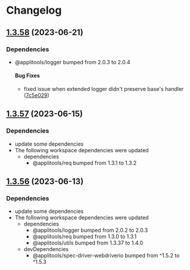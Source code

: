 # Changelog

## [1.3.58](https://github.com/applitools/eyes.sdk.javascript1/compare/js/nml-client@1.3.57...js/nml-client@1.3.58) (2023-06-21)


### Dependencies

* @applitools/logger bumped from 2.0.3 to 2.0.4
  #### Bug Fixes

  * fixed issue when extended logger didn't preserve base's handler ([7c5e029](https://github.com/applitools/eyes.sdk.javascript1/commit/7c5e0299522f792aad72b7b3827df31a1ab2d68f))

## [1.3.57](https://github.com/applitools/eyes.sdk.javascript1/compare/js/nml-client@1.3.56...js/nml-client@1.3.57) (2023-06-15)


### Dependencies

* update some dependencies
* The following workspace dependencies were updated
  * dependencies
    * @applitools/req bumped from 1.3.1 to 1.3.2

## [1.3.56](https://github.com/applitools/eyes.sdk.javascript1/compare/js/nml-client-v1.3.55...js/nml-client@1.3.56) (2023-06-13)


### Dependencies

* update some dependencies
* The following workspace dependencies were updated
  * dependencies
    * @applitools/logger bumped from 2.0.2 to 2.0.3
    * @applitools/req bumped from 1.3.0 to 1.3.1
    * @applitools/utils bumped from 1.3.37 to 1.4.0
  * devDependencies
    * @applitools/spec-driver-webdriverio bumped from ^1.5.2 to ^1.5.3
